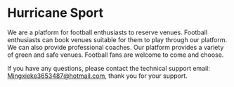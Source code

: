 # Hurricane Sport

We are a platform for football enthusiasts to reserve venues. Football enthusiasts can book venues suitable for them to play through our platform. We can also provide professional coaches. Our platform provides a variety of green and safe venues. Football fans are welcome to come and choose.

If you have any questions, please contact the technical support email: Mingxieke3653487@hotmail.com, thank you for your support.
